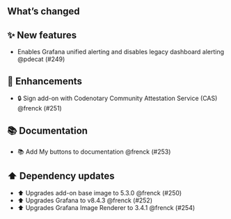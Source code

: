 ## What’s changed

## ✨ New features

- Enables Grafana unified alerting and disables legacy dashboard alerting @pdecat (#249)

## 🚀 Enhancements

- 🔒 Sign add-on with Codenotary Community Attestation Service (CAS) @frenck (#251)

## 📚 Documentation

- 📚 Add My buttons to documentation @frenck (#253)

## ⬆️ Dependency updates

- ⬆️ Upgrades add-on base image to 5.3.0 @frenck (#250)
- ⬆️ Upgrades Grafana to v8.4.3 @frenck (#252)
- ⬆️ Upgrades Grafana Image Renderer to 3.4.1 @frenck (#254)

